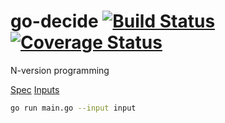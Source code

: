 # go-decide [![Build Status](https://travis-ci.org/tdurieux/go-decide.svg?branch=master)](https://travis-ci.org/tdurieux/go-decide) [![Coverage Status](https://coveralls.io/repos/github/tdurieux/go-decide/badge.svg?branch=master)](https://coveralls.io/github/tdurieux/go-decide?branch=master)
N-version programming

[Spec](http://www.monperrus.net/martin/decide.pdf) [Inputs](http://www.monperrus.net/martin/input-DECIDE.zip)

```bash
go run main.go --input input
```

